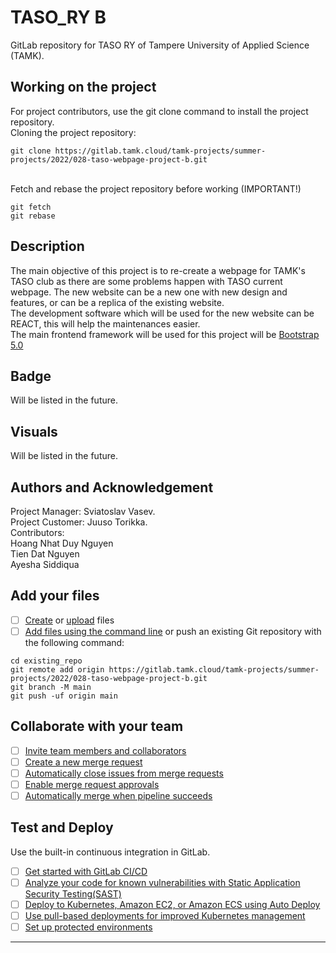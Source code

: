 # TASO_RY B

GitLab repository for TASO RY of Tampere University of Applied Science (TAMK).
## Working on the project
For project contributors, use the git clone command to install the project repository.
<br> Cloning the project repository:
```
git clone https://gitlab.tamk.cloud/tamk-projects/summer-projects/2022/028-taso-webpage-project-b.git
```
<br> Fetch and rebase the project repository before working (IMPORTANT!)
```
git fetch
git rebase
```
## Description
The main objective of this project is to re-create a webpage for TAMK's TASO club as there are some problems happen with TASO current webpage. The new website can be a new one with new design and features, or can be a replica of the existing website.
<br> The development software which will be used for the new website can be REACT, this will help the maintenances easier.
<br> The main frontend framework will be used for this project will be [Bootstrap 5.0](https://getbootstrap.com/)
## Badge
Will be listed in the future.
## Visuals
Will be listed in the future.

## Authors and Acknowledgement
Project Manager: Sviatoslav Vasev.
<br> Project Customer: Juuso Torikka.
<br> Contributors: 
    <br> Hoang Nhat Duy Nguyen
    <br> Tien Dat Nguyen
    <br> Ayesha Siddiqua
## Add your files

- [ ] [Create](https://docs.gitlab.com/ee/user/project/repository/web_editor.html#create-a-file) or [upload](https://docs.gitlab.com/ee/user/project/repository/web_editor.html#upload-a-file) files
- [ ] [Add files using the command line](https://docs.gitlab.com/ee/gitlab-basics/add-file.html#add-a-file-using-the-command-line) or push an existing Git repository with the following command:

```
cd existing_repo
git remote add origin https://gitlab.tamk.cloud/tamk-projects/summer-projects/2022/028-taso-webpage-project-b.git
git branch -M main
git push -uf origin main
```

## Collaborate with your team

- [ ] [Invite team members and collaborators](https://docs.gitlab.com/ee/user/project/members/)
- [ ] [Create a new merge request](https://docs.gitlab.com/ee/user/project/merge_requests/creating_merge_requests.html)
- [ ] [Automatically close issues from merge requests](https://docs.gitlab.com/ee/user/project/issues/managing_issues.html#closing-issues-automatically)
- [ ] [Enable merge request approvals](https://docs.gitlab.com/ee/user/project/merge_requests/approvals/)
- [ ] [Automatically merge when pipeline succeeds](https://docs.gitlab.com/ee/user/project/merge_requests/merge_when_pipeline_succeeds.html)

## Test and Deploy

Use the built-in continuous integration in GitLab.

- [ ] [Get started with GitLab CI/CD](https://docs.gitlab.com/ee/ci/quick_start/index.html)
- [ ] [Analyze your code for known vulnerabilities with Static Application Security Testing(SAST)](https://docs.gitlab.com/ee/user/application_security/sast/)
- [ ] [Deploy to Kubernetes, Amazon EC2, or Amazon ECS using Auto Deploy](https://docs.gitlab.com/ee/topics/autodevops/requirements.html)
- [ ] [Use pull-based deployments for improved Kubernetes management](https://docs.gitlab.com/ee/user/clusters/agent/)
- [ ] [Set up protected environments](https://docs.gitlab.com/ee/ci/environments/protected_environments.html)

***
